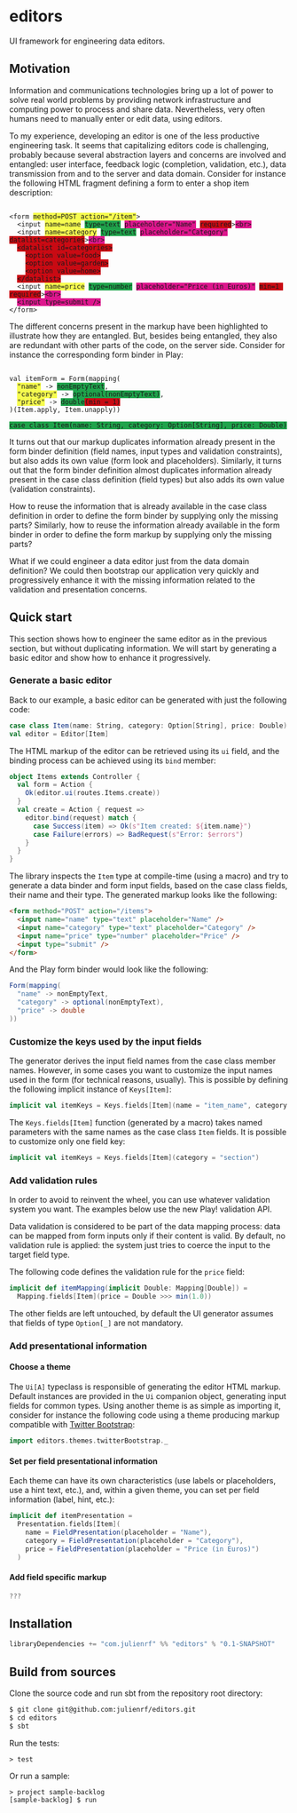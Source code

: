 # editors

UI framework for engineering data editors.

## Motivation

Information and communications technologies bring up a lot of power to solve real world problems by providing network infrastructure and computing power to process and share data. Nevertheless, very often humans need to manually enter or edit data, using editors.

To my experience, developing an editor is one of the less productive engineering task. It seems that capitalizing editors code is challenging, probably because several abstraction layers and concerns are involved and entangled: user interface, feedback logic (completion, validation, etc.), data transmission from and to the server and data domain. Consider for instance the following HTML fragment defining a form to enter a shop item description:

<pre><code>
&lt;form <span title="data transmission" style="background-color: #F6FC4E;">method=POST action="/item"</span>&gt;
  &lt;input <span title="data transmission" style="background-color: #F6FC4E;">name=name</span> <span title="data domain" style="background-color: #1FA34B;">type=text</span> <span title="user interface" style="background-color: #DD168D;">placeholder="Name"</span> <span title="feedback logic" style="background-color: #C90A13;">required</span>&gt;<span title="user interface" style="background-color: #DD168D;">&lt;br&gt;</span>
  &lt;input <span title="data transmission" style="background-color: #F6FC4E;">name=category</span> <span title="data domain" style="background-color: #1FA34B;">type=text</span> <span title="user interface" style="background-color: #DD168D;">placeholder="Category"</span> <span title="feedback logic" style="background-color: #C90A13;">datalist=categories</span>&gt;<span title="user interface" style="background-color: #DD168D;">&lt;br&gt;</span>
  <span title="feedback logic" style="background-color: #C90A13;">&lt;datalist id=categories&gt;</span>
    <span title="feedback logic" style="background-color: #C90A13;">&lt;option value=food&gt;</span>
    <span title="feedback logic" style="background-color: #C90A13;">&lt;option value=garden&gt;</span>
    <span title="feedback logic" style="background-color: #C90A13;">&lt;option value=home&gt;</span>
  <span title="feedback logic" style="background-color: #C90A13;">&lt;/datalist&gt;</span>
  &lt;input <span title="data transmission" style="background-color: #F6FC4E;">name=price</span> <span title="data domain" style="background-color: #1FA34B;">type=number</span> <span title="user interface" style="background-color: #DD168D;">placeholder="Price (in Euros)"</span> <span title="feedback logic" style="background-color: #C90A13;">min=1 required</span>&gt;<span title="user interface" style="background-color: #DD168D;">&lt;br&gt;</span>
  <span title="user interface" style="background-color: #DD168D;">&lt;input type=submit /&gt;</span>
&lt;/form&gt;
</code></pre>

The different concerns present in the markup have been highlighted to illustrate how they are entangled. But, besides being entangled, they also are redundant with other parts of the code, on the server side. Consider for instance the corresponding form binder in Play:

<pre><code>
val itemForm = Form(mapping(
  <span title="data transmission" style="background-color: #F6FC4E;">"name"</span> -> <span title="data domain" style="background-color: #1FA34B;">nonEmptyText</span>,
  <span title="data transmission" style="background-color: #F6FC4E;">"category"</span> -> <span title="data domain" style="background-color: #1FA34B;">optional(nonEmptyText)</span>,
  <span title="data transmission" style="background-color: #F6FC4E;">"price"</span> -> <span title="data domain" style="background-color: #1FA34B;">double</span><span title="feedback logic" style="background-color: #C90A13;">(min = 1)</span>
)(Item.apply, Item.unapply))

<span title="data domain" style="background-color: #1FA34B;">case class Item(name: String, category: Option[String], price: Double)</span>
</code></pre>

It turns out that our markup duplicates information already present in the form binder definition (field names, input types and validation constraints), but also adds its own value (form look and placeholders). Similarly, it turns out that the form binder definition almost duplicates information already present in the case class definition (field types) but also adds its own value (validation constraints).

How to reuse the information that is already available in the case class definition in order to define the form binder by supplying only the missing parts? Similarly, how to reuse the information already available in the form binder in order to define the form markup by supplying only the missing parts?

What if we could engineer a data editor just from the data domain definition? We could then bootstrap our application very quickly and progressively enhance it with the missing information related to the validation and presentation concerns.

## Quick start

This section shows how to engineer the same editor as in the previous section, but without duplicating information. We will start by generating a basic editor and show how to enhance it progressively.

### Generate a basic editor

Back to our example, a basic editor can be generated with just the following code:

```scala
case class Item(name: String, category: Option[String], price: Double)
val editor = Editor[Item]
```

The HTML markup of the editor can be retrieved using its `ui` field, and the binding process can be achieved using its `bind` member:

```scala
object Items extends Controller {
  val form = Action {
    Ok(editor.ui(routes.Items.create))
  }
  val create = Action { request =>
    editor.bind(request) match {
      case Success(item) => Ok(s"Item created: ${item.name}")
      case Failure(errors) => BadRequest(s"Error: $errors")
    }
  }
}
```

The library inspects the `Item` type at compile-time (using a macro) and try to generate a data binder and form input fields, based on the case class fields, their name and their type. The generated markup looks like the following:

```html
<form method="POST" action="/items">
  <input name="name" type="text" placeholder="Name" />
  <input name="category" type="text" placeholder="Category" />
  <input name="price" type="number" placeholder="Price" />
  <input type="submit" />
</form>
```

And the Play form binder would look like the following:

```scala
Form(mapping(
  "name" -> nonEmptyText,
  "category" -> optional(nonEmptyText),
  "price" -> double
))
```

### Customize the keys used by the input fields

The generator derives the input field names from the case class member names. However, in some cases you want to customize the input names used in the form (for technical reasons, usually). This is possible by defining the following implicit instance of `Keys[Item]`:

```scala
implicit val itemKeys = Keys.fields[Item](name = "item_name", category = "item_category", price = "item_price")
```

The `Keys.fields[Item]` function (generated by a macro) takes named parameters with the same names as the case class `Item` fields. It is possible to customize only one field key:

```scala
implicit val itemKeys = Keys.fields[Item](category = "section")
```

### Add validation rules

In order to avoid to reinvent the wheel, you can use whatever validation system you want. The examples below use the new Play! validation API.

Data validation is considered to be part of the data mapping process: data can be mapped from form inputs only if their content is valid. By default, no validation rule is applied: the system just tries to coerce the input to the target field type.

The following code defines the validation rule for the `price` field:

```scala
implicit def itemMapping(implicit Double: Mapping[Double]) =
  Mapping.fields[Item](price = Double >>> min(1.0))
```

The other fields are left untouched, by default the UI generator assumes that fields of type `Option[_]` are not mandatory.

### Add presentational information

#### Choose a theme

The `Ui[A]` typeclass is responsible of generating the editor HTML markup. Default instances are provided in the `Ui` companion object, generating input fields for common types. Using another theme is as simple as importing it, consider for instance the following code using a theme producing markup compatible with [Twitter Bootstrap](http://getbootstrap.com/):

```scala
import editors.themes.twitterBootstrap._
```

#### Set per field presentational information

Each theme can have its own characteristics (use labels or placeholders, use a hint text, etc.), and, within a given theme, you can set per field information (label, hint, etc.):

```scala
implicit def itemPresentation =
  Presentation.fields[Item](
    name = FieldPresentation(placeholder = "Name"),
    category = FieldPresentation(placeholder = "Category"),
    price = FieldPresentation(placeholder = "Price (in Euros)")
  )
```

#### Add field specific markup

```scala
???
```

## Installation

```scala
libraryDependencies += "com.julienrf" %% "editors" % "0.1-SNAPSHOT"
```

## Build from sources

Clone the source code and run sbt from the repository root directory:

```sh
$ git clone git@github.com:julienrf/editors.git
$ cd editors
$ sbt
```

Run the tests:

```
> test
```

Or run a sample:

```
> project sample-backlog
[sample-backlog] $ run
```
